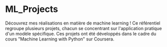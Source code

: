 # ML_Projects
Découvrez mes réalisations en matière de machine learning ! Ce référentiel regroupe plusieurs projets, chacun se concentrant sur l'application pratique d'un modèle spécifique. Ces projets ont été développés dans le cadre du cours "Machine Learning with Python" sur Coursera.
